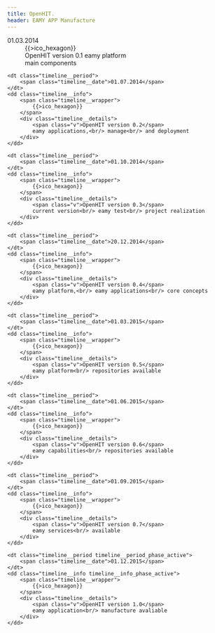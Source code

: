 ```yaml
---
title: OpenHIT.
header: EAMY APP Manufacture
---
```


<dl class="timeline">
    <dt class="timeline__period">
        <span class="timeline__date">01.03.2014</span>
    </dt>
    <dd class="timeline__info">
        <span class="timeline__wrapper">
            {{>ico_hexagon}}
        </span>
        <div class="timeline__details">
            <span class="v">OpenHIT version 0.1</span>
            eamy platform<br/> main components
        </div>
    </dd>

    <dt class="timeline__period">
        <span class="timeline__date">01.07.2014</span>
    </dt>
    <dd class="timeline__info">
        <span class="timeline__wrapper">
            {{>ico_hexagon}}
        </span>
        <div class="timeline__details">
            <span class="v">OpenHIT version 0.2</span>
            eamy applications,<br/> manage<br/> and deployment
        </div>
    </dd>

    <dt class="timeline__period">
        <span class="timeline__date">01.10.2014</span>
    </dt>
    <dd class="timeline__info">
        <span class="timeline__wrapper">
            {{>ico_hexagon}}
        </span>
        <div class="timeline__details">
            <span class="v">OpenHIT version 0.3</span>
            current version<br/> eamy test<br/> project realization
        </div>
    </dd>

    <dt class="timeline__period">
        <span class="timeline__date">20.12.2014</span>
    </dt>
    <dd class="timeline__info">
        <span class="timeline__wrapper">
            {{>ico_hexagon}}
        </span>
        <div class="timeline__details">
            <span class="v">OpenHIT version 0.4</span>
            eamy platform,<br/> eamy applications<br/> core concepts
        </div>
    </dd>

    <dt class="timeline__period">
        <span class="timeline__date">01.03.2015</span>
    </dt>
    <dd class="timeline__info">
        <span class="timeline__wrapper">
            {{>ico_hexagon}}
        </span>
        <div class="timeline__details">
            <span class="v">OpenHIT version 0.5</span>
            eamy platform<br/> repositories available
        </div>
    </dd>

    <dt class="timeline__period">
        <span class="timeline__date">01.06.2015</span>
    </dt>
    <dd class="timeline__info">
        <span class="timeline__wrapper">
            {{>ico_hexagon}}
        </span>
        <div class="timeline__details">
            <span class="v">OpenHIT version 0.6</span>
            eamy capabilities<br/> repositories available
        </div>
    </dd>

    <dt class="timeline__period">
        <span class="timeline__date">01.09.2015</span>
    </dt>
    <dd class="timeline__info">
        <span class="timeline__wrapper">
            {{>ico_hexagon}}
        </span>
        <div class="timeline__details">
            <span class="v">OpenHIT version 0.7</span>
            eamy services<br/> available
        </div>
    </dd>

    <dt class="timeline__period timeline__period_phase_active">
        <span class="timeline__date">01.12.2015</span>
    </dt>
    <dd class="timeline__info timeline__info_phase_active">
        <span class="timeline__wrapper">
            {{>ico_hexagon}}
        </span>
        <div class="timeline__details">
            <span class="v">OpenHIT version 1.0</span>
            eamy application<br/> manufacture avaliable
        </div>
    </dd>
</dl>
